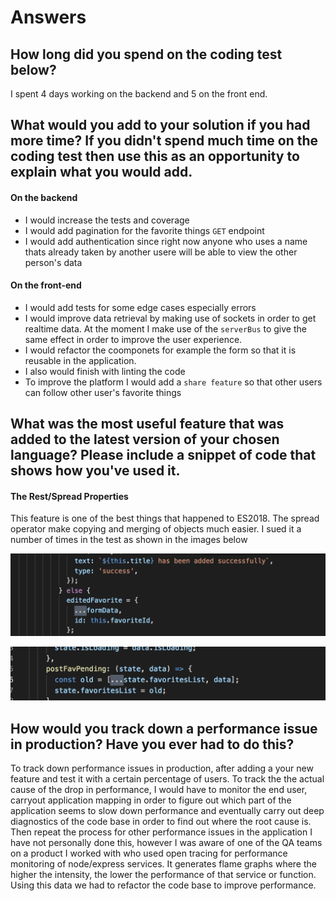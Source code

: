 # Answers

## How long did you spend on the coding test below?
I spent 4 days working on the backend and 5 on the front end. 

## What would you add to your solution if you had more time? If you didn't spend much time on the coding test then use this as an opportunity to explain what you would add.

#### On the backend
 - I would increase the tests and coverage
 - I would add pagination for the favorite things ```GET``` endpoint
 - I would add authentication since right now anyone who uses a name thats already taken by another usere will be able to view the other person's data

#### On the front-end
 - I would add tests for some edge cases especially errors
 - I would improve data retrieval by making use of sockets in order to get realtime data. At the moment I make use of the `serverBus` to give the same effect in order to improve the user experience.
 - I would refactor the coomponets for example the form so that it is reusable in the application.
 - I also would finish with linting the code
 - To improve the platform I would add a `share feature` so that other users can follow other user's favorite things

## What was the most useful feature that was added to the latest version of your chosen language? Please include a snippet of code that shows how you've used it.

#### The Rest/Spread Properties
This feature is one of the best things that happened to ES2018. The spread operator make copying and merging of objects much easier. I sued it a number of times in the test as shown in the images below

![alt text](spread1.png)

![alt text](spread2.png)

## How would you track down a performance issue in production? Have you ever had to do this?
To track down performance issues in production, after adding a your new feature and test it with a certain percentage of users. To track the the actual cause of the drop in performance, I would have to monitor the end user, carryout application mapping in order to figure out which part of the application seems to slow down performance and eventually carry out deep diagnostics of the code base in order to find out where the root cause is. Then repeat the process for other performance issues in the application
I have not personally done this, however I was aware of one of the QA teams on a product I worked with who used open tracing for performance monitoring of node/express services.
It generates flame graphs where the higher the intensity, the lower the performance of that service or function. Using this data we had to refactor the code base to improve performance.